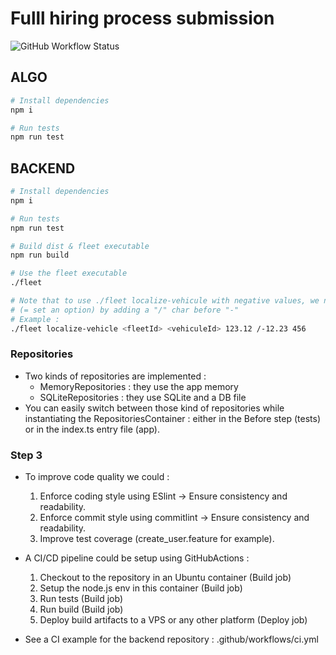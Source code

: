 # Fulll hiring process submission

![GitHub Workflow Status](https://img.shields.io/github/actions/workflow/status/adamphivo/fulll/ci.yml)

## ALGO

```sh
# Install dependencies
npm i

# Run tests
npm run test
```

## BACKEND

```sh
# Install dependencies
npm i

# Run tests
npm run test

# Build dist & fleet executable
npm run build

# Use the fleet executable
./fleet

# Note that to use ./fleet localize-vehicule with negative values, we need to override the "-" native behavior
# (= set an option) by adding a "/" char before "-"
# Example :
./fleet localize-vehicle <fleetId> <vehiculeId> 123.12 /-12.23 456
```

### Repositories

- Two kinds of repositories are implemented :
  - MemoryRepositories : they use the app memory
  - SQLiteRepositories : they use SQLite and a DB file
- You can easily switch between those kind of repositories while instantiating the RepositoriesContainer : either in the Before step (tests) or in the index.ts entry file (app).

### Step 3

- To improve code quality we could :

  1. Enforce coding style using ESlint -> Ensure consistency and readability.
  2. Enforce commit style using commitlint -> Ensure consistency and readability.
  3. Improve test coverage (create_user.feature for example).

- A CI/CD pipeline could be setup using GitHubActions :

  1. Checkout to the repository in an Ubuntu container (Build job)
  2. Setup the node.js env in this container (Build job)
  3. Run tests (Build job)
  4. Run build (Build job)
  5. Deploy build artifacts to a VPS or any other platform (Deploy job)

- See a CI example for the backend repository : .github/workflows/ci.yml
